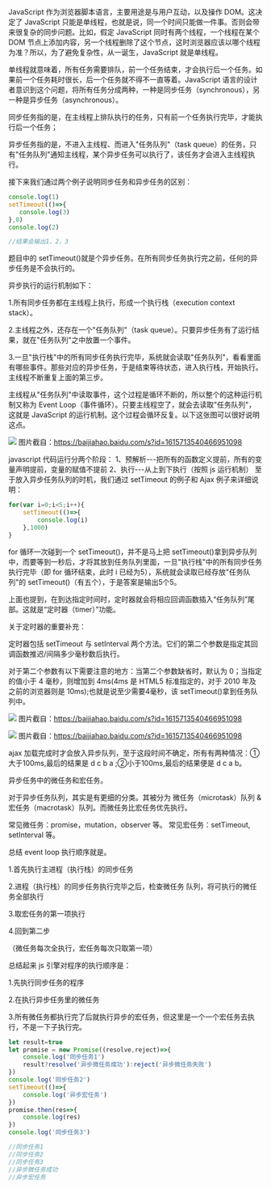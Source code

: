 JavaScript 作为浏览器脚本语言，主要用途是与用户互动，以及操作 DOM。这决定了 JavaScript 只能是单线程，也就是说，同一个时间只能做一件事。否则会带来很复杂的同步问题。比如，假定 JavaScript 同时有两个线程，一个线程在某个 DOM 节点上添加内容，另一个线程删除了这个节点，这时浏览器应该以哪个线程为准？所以，为了避免复杂性，从一诞生，JavaScript 就是单线程。

单线程就意味着，所有任务需要排队，前一个任务结束，才会执行后一个任务。如果前一个任务耗时很长，后一个任务就不得不一直等着。JavaScript 语言的设计者意识到这个问题，将所有任务分成两种，一种是同步任务（synchronous），另一种是异步任务（asynchronous）。

同步任务指的是，在主线程上排队执行的任务，只有前一个任务执行完毕，才能执行后一个任务；

异步任务指的是，不进入主线程、而进入"任务队列"（task queue）的任务，只有"任务队列"通知主线程，某个异步任务可以执行了，该任务才会进入主线程执行。

接下来我们通过两个例子说明同步任务和异步任务的区别：
```javascript
console.log(1)
setTimeout(()=>{
   console.log(3)
},0)
console.log(2)

//结果会输出1，2，3
```

题目中的 setTimeout()就是个异步任务。在所有同步任务执行完之前，任何的异步任务是不会执行的。

异步执行的运行机制如下：

1.所有同步任务都在主线程上执行，形成一个执行栈（execution context stack）。

2.主线程之外，还存在一个"任务队列"（task queue）。只要异步任务有了运行结果，就在"任务队列"之中放置一个事件。

3.一旦"执行栈"中的所有同步任务执行完毕，系统就会读取"任务队列"，看看里面有哪些事件。那些对应的异步任务，于是结束等待状态，进入执行栈，开始执行。
主线程不断重复上面的第三步。

主线程从"任务队列"中读取事件，这个过程是循环不断的，所以整个的这种运行机制又称为 Event Loop（事件循环）。只要主线程空了，就会去读取"任务队列"，这就是 JavaScript 的运行机制。这个过程会循环反复。以下这张图可以很好说明这点。

![](https://t12.baidu.com/it/app=25&f=JPEG&fm=173&fmt=auto&u=3568080110%2C3758711556?w=639&h=354&s=5A203C6292FE6588147FCCC40200E0B3)
图片截自：https://baijiahao.baidu.com/s?id=1615713540466951098

javascript 代码运行分两个阶段：
1、预解析---把所有的函数定义提前，所有的变量声明提前，变量的赋值不提前
2、执行---从上到下执行（按照 js 运行机制）
至于放入异步任务队列的时机，我们通过 setTimeout 的例子和 Ajax 例子来详细说明：
```javascript
for(var i=0;i<5;i++){
    setTimeout(()=>{
        console.log(i)
    },1000)
}
```
for 循环一次碰到一个 setTimeout()，并不是马上把 setTimeout()拿到异步队列中，而要等到一秒后，才将其放到任务队列里面，一旦"执行栈"中的所有同步任务执行完毕（即 for 循环结束，此时 i 已经为5），系统就会读取已经存放"任务队列"的 setTimeout()（有五个），于是答案是输出5个5。

上面也提到，在到达指定时间时，定时器就会将相应回调函数插入“任务队列”尾部。这就是“定时器（timer）”功能。

关于定时器的重要补充：

定时器包括 setTimeout 与 setInterval 两个方法。它们的第二个参数是指定其回调函数推迟/间隔多少毫秒数后执行。

对于第二个参数有以下需要注意的地方：当第二个参数缺省时，默认为 0；当指定的值小于 4 毫秒，则增加到 4ms(4ms 是 HTML5 标准指定的，对于 2010 年及之前的浏览器则是 10ms);也就是说至少需要4毫秒，该 setTimeout()拿到任务队列中。

![](https://t11.baidu.com/it/app=25&f=JPEG&fm=173&fmt=auto&u=4048225711%2C640979955?w=640&h=273&s=05926C324B2347244A7504DA000080B2)
图片截自：https://baijiahao.baidu.com/s?id=1615713540466951098

![](https://t12.baidu.com/it/app=25&f=JPEG&fm=173&fmt=auto&u=2413437494%2C67589961?w=640&h=416&s=E6B0C56A52B4937C46E9951D000050C2)
图片截自：https://baijiahao.baidu.com/s?id=1615713540466951098

ajax 加载完成时才会放入异步队列，至于这段时间不确定，所有有两种情况：①大于100ms,最后的结果是 d c b a ;②小于100ms,最后的结果便是 d c a b。

异步任务中的微任务和宏任务。

对于异步任务队列，其实是有更细的分类。其被分为 微任务（microtask）队列 & 宏任务（macrotask）队列。而微任务比宏任务优先执行。

常见微任务：promise，mutation，observer 等。
常见宏任务：setTimeout, setInterval 等。

总结 event loop 执行顺序就是。

1.首先执行主进程（执行栈）的同步任务

2.进程（执行栈）的同步任务执行完毕之后，检查微任务
队列，将可执行的微任务全部执行

3.取宏任务的第一项执行

4.回到第二步

（微任务每次全执行，宏任务每次只取第一项）

总结起来 js 引擎对程序的执行顺序是：

1.先执行同步任务的程序 

2.在执行异步任务里的微任务 

3.所有微任务都执行完了后就执行异步的宏任务，但这里是一个一个宏任务去执行，不是一下子执行完。
```javascript
let result=true
let promise = new Promise((resolve,reject)=>{
    console.log('同步任务1')
    result?resolve('异步微任务成功'):reject('异步微任务失败')
})
console.log('同步任务2')
setTimeout(()=>{
    console.log('异步宏任务')
})
promise.then(res=>{
    console.log(res)
})
console.log('同步任务3')

//同步任务1
//同步任务2
//同步任务3
//异步微任务成功
//异步宏任务
```